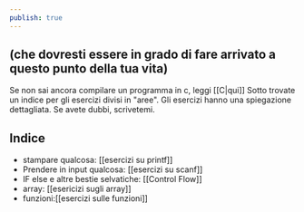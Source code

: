 ```yaml
---
publish: true
---
```


## (che dovresti essere in grado di fare arrivato a questo punto della tua vita)

Se non sai ancora compilare un programma in c, leggi [[C|qui]]
Sotto trovate un indice per gli esercizi divisi in "aree". Gli esercizi hanno una spiegazione dettagliata. Se avete dubbi, scrivetemi.
## Indice

- stampare qualcosa: [[esercizi su printf]]
- Prendere in input qualcosa: [[esercizi su scanf]] 
- IF else e altre bestie selvatiche: [[Control Flow]]
- array: [[esericizi sugli array]]
- funzioni:[[esercizi sulle funzioni]]